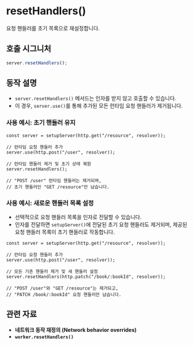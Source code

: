 # resetHandlers()

요청 핸들러를 초기 목록으로 재설정합니다.

## 호출 시그니처

```typescript
server.resetHandlers();
```

## 동작 설명

- `server.resetHandlers()` 메서드는 인자를 받지 않고 호출할 수 있습니다.
- 이 경우, `server.use()`를 통해 추가된 모든 런타임 요청 핸들러가 제거됩니다.

### 사용 예시: 초기 핸들러 유지

```tsx
const server = setupServer(http.get("/resource", resolver));

// 런타임 요청 핸들러 추가
server.use(http.post("/user", resolver));

// 런타임 핸들러 제거 및 초기 상태 복원
server.resetHandlers();

// "POST /user" 런타임 핸들러는 제거되며,
// 초기 핸들러인 "GET /resource"만 남습니다.
```

### 사용 예시: 새로운 핸들러 목록 설정

- 선택적으로 요청 핸들러 목록을 인자로 전달할 수 있습니다.
- 인자를 전달하면 `setupServer()`에 전달된 초기 요청 핸들러도 제거되며, 제공된 요청 핸들러 목록이 초기 핸들러로 작동합니다.

```tsx
const server = setupServer(http.get("/resource", resolver));

// 런타임 요청 핸들러 추가
server.use(http.post("/user", resolver));

// 모든 기존 핸들러 제거 및 새 핸들러 설정
server.resetHandlers(http.patch("/book/:bookId", resolver));

// "POST /user"와 "GET /resource"는 제거되고,
// "PATCH /book/:bookId" 요청 핸들러만 남습니다.
```

## 관련 자료

- **네트워크 동작 재정의 (Network behavior overrides)**
- **`worker.resetHandlers()`**
